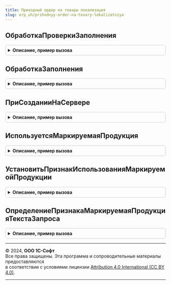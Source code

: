 ```yaml
---
title: Приходный ордер на товары локализация
slug: erp_uh/prihodnyy-order-na-tovary-lokalizatsiya
---
```



## ОбработкаПроверкиЗаполнения
<details style="margin: 1em 0; padding: 0.5em; border: 1px solid #ccc; border-radius: 6px;">

<summary style="font-weight: bold; cursor: pointer;">Описание, пример вызова</summary>

```bsl

// Обработка проверки заполнения.
//
// Параметры:
//  Форма - ФормаКлиентскогоПриложения
//  Отказ - Булево
//  ПроверяемыеРеквизиты - Массив из Строка - Проверяемые реквизиты
Процедура ОбработкаПроверкиЗаполнения(Форма, Отказ, ПроверяемыеРеквизиты) Экспорт
```

Пример вызова
```bsl
ПриходныйОрдерНаТоварыЛокализация.ОбработкаПроверкиЗаполнения(Форма, Отказ, ПроверяемыеРеквизиты) 
```
</details>

## ОбработкаЗаполнения
<details style="margin: 1em 0; padding: 0.5em; border: 1px solid #ccc; border-radius: 6px;">

<summary style="font-weight: bold; cursor: pointer;">Описание, пример вызова</summary>

```bsl

// Обработка заполнения.
//
// Параметры:
//  ДокументОбъект - ДокументОбъект.ПриходныйОрдерНаТовары -
//  ДанныеЗаполнения - Структура -
//  СтандартнаяОбработка - Булево -
Процедура ОбработкаЗаполнения(ДокументОбъект, ДанныеЗаполнения, СтандартнаяОбработка) Экспорт
```

Пример вызова
```bsl
ПриходныйОрдерНаТоварыЛокализация.ОбработкаЗаполнения(ДокументОбъект, ДанныеЗаполнения, СтандартнаяОбработка)
```
</details>

## ПриСозданииНаСервере
<details style="margin: 1em 0; padding: 0.5em; border: 1px solid #ccc; border-radius: 6px;">

<summary style="font-weight: bold; cursor: pointer;">Описание, пример вызова</summary>

```bsl

// При создании на сервере.
//
// Параметры:
//  Форма - ФормаКлиентскогоПриложения
//  Отказ - Булево
//  СтандартнаяОбработка - Булево
Процедура ПриСозданииНаСервере(Форма, Отказ, СтандартнаяОбработка) Экспорт
```

Пример вызова
```bsl
ПриходныйОрдерНаТоварыЛокализация.ПриСозданииНаСервере(Форма, Отказ, СтандартнаяОбработка) 
```
</details>

## ИспользуетсяМаркируемаяПродукция
<details style="margin: 1em 0; padding: 0.5em; border: 1px solid #ccc; border-radius: 6px;">

<summary style="font-weight: bold; cursor: pointer;">Описание, пример вызова</summary>

```bsl

// Определяет ведение учета маркируемой продукции.
//
// Возвращаемое значение:
//  Булево - Используется маркируемая продукция
Функция ИспользуетсяМаркируемаяПродукция() Экспорт
```

Пример вызова
```bsl
Результат = ПриходныйОрдерНаТоварыЛокализация.ИспользуетсяМаркируемаяПродукция() 
```
</details>

## УстановитьПризнакИспользованияМаркируемойПродукции
<details style="margin: 1em 0; padding: 0.5em; border: 1px solid #ccc; border-radius: 6px;">

<summary style="font-weight: bold; cursor: pointer;">Описание, пример вызова</summary>

```bsl

// Установить признак использования маркируемой продукции.
//
// Параметры:
//  Форма - см. СкладыЛокализация.УстановитьПризнакИспользованияМаркируемойПродукции.Форма
Процедура УстановитьПризнакИспользованияМаркируемойПродукции(Форма) Экспорт
```

Пример вызова
```bsl
ПриходныйОрдерНаТоварыЛокализация.УстановитьПризнакИспользованияМаркируемойПродукции(Форма) 
```
</details>

## ОпределениеПризнакаМаркируемаяПродукцияТекстаЗапроса
<details style="margin: 1em 0; padding: 0.5em; border: 1px solid #ccc; border-radius: 6px;">

<summary style="font-weight: bold; cursor: pointer;">Описание, пример вызова</summary>

```bsl

// Определение признака маркируемая продукция текста запроса.
//
// Параметры:
//  ПутьКПолюНоменклатура -Строка -Путь к полю номенклатура
//
// Возвращаемое значение:
//  Строка - Определение признака маркируемая продукция текста запроса
Функция ОпределениеПризнакаМаркируемаяПродукцияТекстаЗапроса(ПутьКПолюНоменклатура) Экспорт
```

Пример вызова
```bsl
Результат = ПриходныйОрдерНаТоварыЛокализация.ОпределениеПризнакаМаркируемаяПродукцияТекстаЗапроса(ПутьКПолюНоменклатура) 
```
</details>

---

© 2024, **ООО 1С-Софт**  
Все права защищены. Эта программа и сопроводительные материалы предоставляются  
в соответствии с условиями лицензии [Attribution 4.0 International (CC BY 4.0)](https://creativecommons.org/licenses/by/4.0/legalcode).

---
